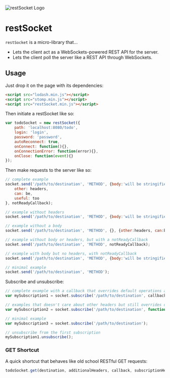 ![restSocket Logo](http://i.imgur.com/Zd5SUCi.jpg)

restSocket
==========

`restSocket` is a micro-library that...
- Lets the client act as a WebSockets-powered REST API for the server.
- Lets the client poll the server like a REST API through WebSockets.

## Usage

Just drop it on the page with its dependencies:
```html
<script src="lodash.min.js"></script>
<script src="stomp.min.js"></script>
<script src="restSocket.min.js"></script>
```

Then initiate a restSocket like so:

```js
var todoSocket = new restSocket({
	path: 'localhost:8080/todo',
	login: 'login',
	password: 'password',
	autoReconnect: true,
	onConnect: function(){},
	onConnectionError: function(error){},
	onClose: function(event){}
});
```

Then make requests to the server like so:

```js
// complete example
socket.send('/path/to/destination', 'METHOD', {body:'will be stringified'}, {
	other: headers,
	can: be,
	useful: too
}, notReadyCallback);

// example without headers
socket.send('/path/to/destination', 'METHOD', {body:'will be stringified'});

// example without a body
socket.send('/path/to/destination', 'METHOD', {}, {other:headers, can:be, useful:too});

// example without body or headers, but with a notReadyCallback
socket.send('/path/to/destination', 'METHOD', notReadyCallback);

// example with body but no headers, with notReadyCallback
socket.send('/path/to/destination', 'METHOD', {body:'will be stringified'}, notReadyCallback);

// minimal example
socket.send('/path/to/destination', 'METHOD');
```

Subscribe and unsubscribe:

```js
// complete example with a callback that overrides default operations and additional headers
var mySubscription1 = socket.subscribe('/path/to/destination', callback, {additional:headers});

// examples that doesn't care about other headers but still overrides default operations
var mySubscription2 = socket.subscribe('/path/to/destination', function(message, destinationData){});

// minimal example
var mySubscription3 = socket.subscribe('/path/to/destination');

// unsubscribe from the first subscription
mySubscription1.unsubscribe();
```

### GET Shortcut

A quick shortcut that behaves like old school RESTful GET requests:
```js
todoSocket.get(destination, additionalHeaders, callback, subscriptionHeaders)
```
